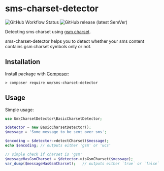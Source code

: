 # sms-charset-detector

![GitHub Workflow Status](https://img.shields.io/github/workflow/status/u-mulder/sms_charset_detector/base-test-suite?style=flat-square)
![GitHub release (latest SemVer)](https://img.shields.io/github/v/release/u-mulder/sms-charset-detector?sort=semver)

Detecting sms charset using [gsm charset](https://en.wikipedia.org/wiki/GSM_03.38).

sms-charset-detector helps you to detect whether your sms content contains gsm charset symbols only or not.

## Installation

Install package with [Composer](https://getcomposer.org/):

```
> composer require um/sms-charset-detector
```

## Usage

Simple usage:

```php
use Um\CharsetDetector\BasicCharsetDetector;

$detector = new BasicCharsetDetector();
$message = 'Some message to be sent over sms';

$encoding = $detector->detectCharset($message);
echo $encoding;	// outputs either 'gsm' or 'ucs'

// simple check if charset is 'gsm'
$messageHasGsmCharset = $detector->isGsmCharset($message);
var_dump($messageHasGsmCharset);   // outputs either `true` or `false`
```
